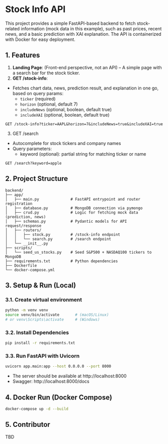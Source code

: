 # Stock Info API

This project provides a simple FastAPI-based backend to fetch stock-related information (mock data in this example), such as past prices, recent news, and a basic prediction with XAI explanation. The API is containerized with Docker for easy deployment.


## 1. Features

1. **Landing Page**: (Front-end perspective, not an API) – A simple page with a search bar for the stock ticker.  
2. **GET /stock-info**:  
  - Fetches chart data, news, prediction result, and explanation in one go, based on query params:
    - `ticker` (required)
    - `horizon` (optional, default 7)
    - `includeNews` (optional, boolean, default true)
    - `includeXAI` (optional, boolean, default true)
  ```
  GET /stock-info?ticker=AAPL&horizon=7&includeNews=true&includeXAI=true
  ```
3. GET /search
  - Autocomplete for stock tickers and company names
  - Query parameters:
    - keyword (optional): partial string for matching ticker or name
  ```http
  GET /search?keyword=apple
  ```

## 2. Project Structure

```
backend/
├── app/
│   ├── main.py              # FastAPI entrypoint and router registration
│   ├── database.py          # MongoDB connection via pymongo
│   ├── crud.py              # Logic for fetching mock data (prediction, news)
│   ├── schemas.py           # Pydantic models for API request/response
│   ├── routers/
│   │   ├── stock.py         # /stock-info endpoint
│   │   └── search.py        # /search endpoint
│   └── __init__.py
├── scripts/
│   └── seed_us_stocks.py    # Seed S&P500 + NASDAQ100 tickers to MongoDB
├── requirements.txt         # Python dependencies
├── Dockerfile
└── docker-compose.yml
```

## 3. Setup & Run (Local)

### 3.1. Create virtual environment

```bash
python -m venv venv
source venv/bin/activate       # (macOS/Linux)
# or venv\Scripts\activate     # (Windows)
```

### 3.2. Install Dependencies

```bash
pip install -r requirements.txt
```

### 3.3. Run FastAPI with Uvicorn

```bash
uvicorn app.main:app --host 0.0.0.0 --port 8000
```

- The server should be available at http://localhost:8000
- Swagger: http://localhost:8000/docs

## 4. Docker Run (Docker Compose)

```bash
docker-compose up -d --build
```

## 5. Contributor

TBD
